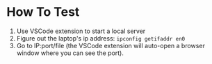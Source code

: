 # How To Test

1. Use VSCode extension to start a local server
2. Figure out the laptop's ip address: `ipconfig getifaddr en0`
3. Go to IP:port/file (the VSCode extension will auto-open a browser window where you can see the port).
